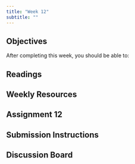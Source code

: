 ```yaml
---
title: "Week 12"
subtitle: ""
---
```


## Objectives

After completing this week, you should be able to:

## Readings

## Weekly Resources

## Assignment 12

## Submission Instructions

## Discussion Board
